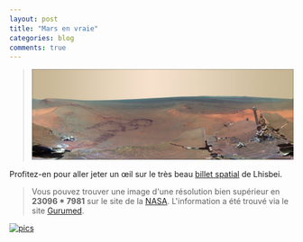 ```yaml
---
layout: post
title: "Mars en vraie"
categories: blog
comments: true
---
```


> ![Mars](https://github.com/homeostasie/bouquins/raw/master/_pics/blog/2012/mars.jpg)


Profitez-en pour aller jeter un œil sur le très beau [billet spatial](http://rsfblog.canalblog.com/archives/2012/07/08/24322916.html) de Lhisbei.

> Vous pouvez trouver une image d'une résolution bien supérieur en **23096 * 7981** sur le site de la [NASA](http://photojournal.jpl.nasa.gov/catalog/PIA15689). L'information a été trouvé via le site [Gurumed](http://www.gurumed.org/2012/07/06/limage-du-jour-3000-jours-sur-la-surface-de-mars/).


[![pics](https://github.com/homeostasie/bouquins/raw/master/_pics/blog/2012/nw_dm.jpg)](http://chroniquesmars.wordpress.com/)